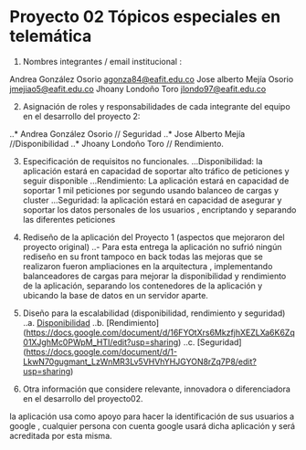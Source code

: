 # Proyecto 02 Tópicos especiales en telemática

1. Nombres integrantes / email institucional :

Andrea González Osorio agonza84@eafit.edu.co
Jose alberto Mejía Osorio  jmejiao5@eafit.edu.co
Jhoany Londoño Toro  jlondo97@eafit.edu.co

2. Asignación de roles y responsabilidades de cada integrante del equipo en el desarrollo del proyecto 2:

..* Andrea González Osorio // Seguridad 
..* Jose Alberto Mejía //Disponibilidad
..* Jhoany Londoño Toro // Rendimiento.

3. Especificación de requisitos no funcionales.
...Disponibilidad: la aplicación estará en capacidad de soportar alto tráfico de peticiones y seguir disponible
...Rendimiento: La aplicación estará en capacidad de soportar 1 mil peticiones  por segundo usando balanceo de cargas  y cluster
...Seguridad: la aplicación estará en capacidad de asegurar y soportar los datos personales de los usuarios , encriptando y  separando las diferentes peticiones

4. Rediseño de la aplicación del Proyecto 1 (aspectos que mejoraron del proyecto original)
..- Para esta entrega la aplicación no sufrió ningún rediseño en su front tampoco en back  todas las mejoras que se realizaron fueron ampliaciones en la arquitectura , implementando balanceadores de cargas para mejorar la disponibilidad y rendimiento de la aplicación, separando los contenedores de la aplicación y ubicando la base de datos en un servidor aparte.

5. Diseño para la escalabilidad (disponibilidad, rendimiento y seguridad)
..a. [Disponibilidad](https://docs.google.com/document/d/1dF2Bl6wX-K8xlgnyMB7GI2oBqESZKtDBqMTW6Txrdcg/edit?usp=sharing)
..b. [Rendimiento] (https://docs.google.com/document/d/16FYOtXrs6MkzfjhXEZLXa6K6Zq01XJghMc0PWpM_HTI/edit?usp=sharing)
..c. [Seguridad] (https://docs.google.com/document/d/1-LkwN70gugmant_LzWnMR3Lv5VHVhYHJGYON8rZq7P8/edit?usp=sharing)

7. Otra información que considere relevante, innovadora o diferenciadora en el desarrollo del proyecto02.

la aplicación usa como apoyo para hacer la identificación de sus usuarios a google , cualquier persona con cuenta google usará dicha aplicación y será acreditada por esta misma.
